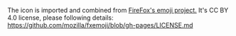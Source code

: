 The icon is imported and combined from [FireFox's emoji project.](https://github.com/mozilla/fxemoji/)
It's CC BY 4.0 license, please following details: https://github.com/mozilla/fxemoji/blob/gh-pages/LICENSE.md
